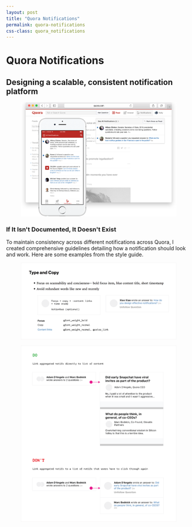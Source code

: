 ```yaml
---
layout: post
title: "Quora Notifications"
permalink: quora-notifications
css-class: quora_notifications
---
```

<div class='block_container text_align_center'>
	<h1>Quora Notifications</h1>
	<h2>Designing a scalable, consistent notification platform</h2>
	<div class='divider'></div>
</div>

<section>
	<div class='block_container'>
		<figure class='hero_image'>
			<img src='/img/quora_notifications.png'>
		</figure>
		<h3>If It Isn't Documented, It Doesn't Exist</h3>
		<p>To maintain consistency across different notifications across Quora, I created comprehensive guidelines detailing how a notification should look and work. Here are some examples from the style guide.</p>
		<figure class='style_guide'>
			<img src='/img/notifs_type_copy.png'>
		</figure>
		<figure class='style_guide'>
			<img src='/img/notifs_aggregation.png'>
		</figure>
	</div>
</section>

